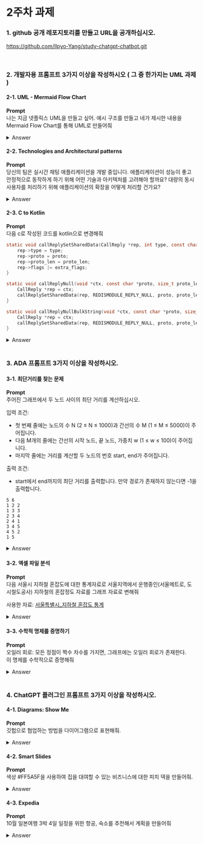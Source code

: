 # 2주차 과제

### 1. github 공개 레포지토리를 만들고 URL을 공개하십시오.
https://github.com/Ilpyo-Yang/study-chatgpt-chatbot.git

<br>

### 2. 개발자용 프롬프트 3가지 이상을 작성하시오 ( 그 중 한가지는 UML 과제 )
#### 2-1. UML - Mermaid Flow Chart
**Prompt**  
나는 지금 넷플릭스 UML을 만들고 싶어. 예시 구조를 만들고 네가 제시한 내용을 Mermaid Flow Chart를 통해 UML로 만들어줘
<details>
<summary>Answer</summary>

넷플릭스의 주요 기능과 구조를 간략하게 나타내는 UML 예시와 이를 Mermaid를 사용하여 표현하는 방법을 안내하겠습니다.

먼저, 넷플릭스의 주요 구조와 기능을 고려하여 예시를 제시합니다:

User:

회원 가입
로그인
프로필 생성/수정
영화 및 TV 프로그램 시청
평가 및 추천 받기
Profile:

프로필 사진
시청 기록
좋아하는 장르
Movie & TV Show:

제목
장르
시청 시간
평가
이러한 구조를 바탕으로 Mermaid Flow Chart로 UML을 표현하면 다음과 같습니다:

```
graph TD
  User[User]
  Profile[Profile]
  MovieTVShow[Movie & TV Show]

  User --> SignUp[회원 가입]
  User --> Login[로그인]
  User --> Profile
  User --> MovieTVShow
  User --> RatingRecommendation[평가 및 추천 받기]
  
  Profile --> ProfilePicture[프로필 사진]
  Profile --> WatchHistory[시청 기록]
  Profile --> FavoriteGenre[좋아하는 장르]
  
  MovieTVShow --> Title[제목]
  MovieTVShow --> Genre[장르]
  MovieTVShow --> WatchTime[시청 시간]
  MovieTVShow --> Evaluate[평가]
```
```mermaid
graph TD
  User[User]
  Profile[Profile]
  MovieTVShow[Movie & TV Show]

  User --> SignUp[회원 가입]
  User --> Login[로그인]
  User --> Profile
  User --> MovieTVShow
  User --> RatingRecommendation[평가 및 추천 받기]
  
  Profile --> ProfilePicture[프로필 사진]
  Profile --> WatchHistory[시청 기록]
  Profile --> FavoriteGenre[좋아하는 장르]
  
  MovieTVShow --> Title[제목]
  MovieTVShow --> Genre[장르]
  MovieTVShow --> WatchTime[시청 시간]
  MovieTVShow --> Evaluate[평가]
``` 
위의 코드를 Mermaid를 지원하는 마크다운 편집기나 렌더러에서 렌더링하면 넷플릭스의 간략한 UML을 볼 수 있습니다.  
참고로, 이 UML은 간략하게 넷플릭스의 주요 기능과 구조를 나타낸 예시이므로 실제 넷플릭스의 전체 구조와 기능을 반영하지 않을 수 있습니다.
</details>

#### 2-2. Technologies and Architectural patterns
**Prompt**  
당신의 팀은 실시간 채팅 애플리케이션을 개발 중입니다. 애플리케이션이 성능이 좋고 안정적으로 동작하게 하기 위해 어떤 기술과 아키텍처를 고려해야 할까요? 대량의 동시 사용자를 처리하기 위해 애플리케이션의 확장을 어떻게 처리할 건가요?
<details>
<summary>Answer</summary>


실시간 채팅 애플리케이션을 개발할 때 고려해야 할 기술과 아키텍처는 다음과 같습니다:

+ 프로토콜 선택: WebSocket은 실시간 양방향 통신을 위한 표준 프로토콜로, HTTP보다 효율적인 실시간 데이터 전송을 제공합니다.
+ 메시징 브로커: RabbitMQ, Kafka와 같은 메시징 브로커를 사용하여 대량의 메시지를 효과적으로 처리하고 분산 시스템 간의 메시지 전달을 보장합니다.
+ 데이터베이스 선택: 채팅 메시지, 사용자 정보, 채널 정보 등을 저장하기 위한 데이터베이스 선택이 필요합니다. NoSQL 데이터베이스(예: Cassandra, MongoDB)는 확장성과 유연성을 제공합니다.
+ 분산 시스템: 마이크로서비스 아키텍처를 채택하여 각 서비스를 독립적으로 확장 및 유지보수할 수 있게 합니다.
+ 로드 밸런서: 여러 서버 인스턴스에 걸쳐 요청을 분산시키기 위해 로드 밸런서(예: Nginx, HAProxy)를 사용합니다.
+ 스케일링: 수평 스케일링을 통해 시스템의 로드에 따라 서버 인스턴스를 추가하거나 제거함으로써 대량의 동시 사용자를 처리합니다.
+ 장애 회복: 사용자의 세션 정보나 중요 메시지를 분산된 서버나 데이터 센터에 복제하여 한 지점에서의 장애가 전체 시스템에 영향을 미치지 않게 합니다.
+ 캐싱: Redis나 Memcached와 같은 인메모리 데이터 저장소를 사용하여 자주 접근하는 데이터를 빠르게 검색할 수 있게 합니다.
+ 보안: HTTPS, JWT 등의 기술을 사용하여 데이터를 암호화하고 사용자 인증 및 인가를 처리합니다.
+ 모니터링 및 로깅: 시스템의 상태를 실시간으로 모니터링하고 문제 발생 시 적절한 대응을 할 수 있도록 로그를 기록합니다.

이러한 아키텍처와 기술을 통해 실시간 채팅 애플리케이션을 성능 있고 안정적으로 운영하며, 확장성을 갖출 수 있습니다.
</details>

#### 2-3. C to Kotlin
**Prompt**  
다음 c로 작성된 코드를 kotlin으로 변경해줘
```c
static void callReplySetSharedData(CallReply *rep, int type, const char *proto, size_t proto_len, int extra_flags) {
    rep->type = type;
    rep->proto = proto;
    rep->proto_len = proto_len;
    rep->flags |= extra_flags;
}

static void callReplyNull(void *ctx, const char *proto, size_t proto_len) {
    CallReply *rep = ctx;
    callReplySetSharedData(rep, REDISMODULE_REPLY_NULL, proto, proto_len, REPLY_FLAG_RESP3);
}

static void callReplyNullBulkString(void *ctx, const char *proto, size_t proto_len) {
    CallReply *rep = ctx;
    callReplySetSharedData(rep, REDISMODULE_REPLY_NULL, proto, proto_len, 0);
}
```
<details>
<summary>Answer</summary>

C에서 Kotlin으로 변환하면서 일부 내용은 가정해야 할 수 있습니다. Kotlin에서는 특정 타입에 대한 정확한 대응이 C와 다를 수 있으므로, 이를 고려하여 아래와 같이 변환하겠습니다:
```kotlin
data class CallReply(
    var type: Int,
    var proto: String,
    var protoLen: Int,
    var flags: Int
)

fun callReplySetSharedData(rep: CallReply, type: Int, proto: String, protoLen: Int, extraFlags: Int) {
    rep.type = type
    rep.proto = proto
    rep.protoLen = protoLen
    rep.flags = rep.flags or extraFlags
}

fun callReplyNull(ctx: Any, proto: String, protoLen: Int) {
    val rep = ctx as CallReply
    callReplySetSharedData(rep, REDISMODULE_REPLY_NULL, proto, protoLen, REPLY_FLAG_RESP3)
}

fun callReplyNullBulkString(ctx: Any, proto: String, protoLen: Int) {
    val rep = ctx as CallReply
    callReplySetSharedData(rep, REDISMODULE_REPLY_NULL, proto, protoLen, 0)
}

// Constants
const val REDISMODULE_REPLY_NULL = // your value here
const val REPLY_FLAG_RESP3 = // your value here
```

주의사항:
+ CallReply 구조체를 data class로 표현했습니다.
+ C의 size_t는 일반적으로 32-bit 또는 64-bit의 부호 없는 정수로, Kotlin에서는 정확한 대응이 없습니다. 여기서는 간단하게 Int로 대체했습니다.
+ 함수 매개변수의 타입들은 가정을 바탕으로 작성되었습니다.
+ 상수 REDISMODULE_REPLY_NULL 및 REPLY_FLAG_RESP3는 적절한 값으로 설정해야 합니다.
+ C의 void *는 Any로 대체하였고, 이를 CallReply로 타입 캐스팅합니다.
+ 실제 사용 전에 코드의 타입과 로직을 확인 및 조정하는 것이 좋습니다.
</details>

<br>

### 3. ADA 프롬프트 3가지 이상을 작성하시오.
#### 3-1. 최단거리를 찾는 문제
**Prompt**  
주어진 그래프에서 두 노드 사이의 최단 거리를 계산하십시오.

입력 조건:
+ 첫 번째 줄에는 노드의 수 N (2 ≤ N ≤ 1000)과 간선의 수 M (1 ≤ M ≤ 5000)이 주어집니다.
+ 다음 M개의 줄에는 간선의 시작 노드, 끝 노드, 가중치 w (1 ≤ w ≤ 100)이 주어집니다.
+ 마지막 줄에는 거리를 계산할 두 노드의 번호 start, end가 주어집니다.

출력 조건:
+ start에서 end까지의 최단 거리를 출력합니다. 만약 경로가 존재하지 않는다면 -1을 출력합니다.

```
5 6
1 2 2
1 3 3
2 3 4
2 4 1
3 4 5
4 5 2
1 5
```
<details>
<summary>Answer</summary>

다익스트라 알고리즘을 사용하여 주어진 시작 노드에서 모든 노드까지의 최단 거리를 계산할 수 있습니다.  
이 코드는 다익스트라 알고리즘을 사용하여 주어진 시작 노드에서 다른 모든 노드까지의 최단 거리를 계산합니다.

```java
import java.util.*
import kotlin.collections.ArrayList

data class Edge(val to: Int, val weight: Int)

fun dijkstra(graph: List<List<Edge>>, start: Int): IntArray {
    val distance = IntArray(graph.size) { Int.MAX_VALUE }
    distance[start] = 0

    val pq = PriorityQueue<Pair<Int, Int>>(compareBy { it.second })
    pq.add(Pair(start, 0))

    while (pq.isNotEmpty()) {
        val (node, dist) = pq.poll()
        if (distance[node] < dist) continue

        for (edge in graph[node]) {
            val cost = dist + edge.weight
            if (cost < distance[edge.to]) {
                distance[edge.to] = cost
                pq.add(Pair(edge.to, cost))
            }
        }
    }

    return distance
}

fun main() {
    val (n, m) = readLine()!!.split(" ").map { it.toInt() }
    val graph = List(n + 1) { ArrayList<Edge>() }

    repeat(m) {
        val (from, to, weight) = readLine()!!.split(" ").map { it.toInt() }
        graph[from].add(Edge(to, weight))
    }

    val (start, end) = readLine()!!.split(" ").map { it.toInt() }
    val distances = dijkstra(graph, start)
    println(if (distances[end] == Int.MAX_VALUE) -1 else distances[end])
}
```

위 문제에 대한 정답은 ```8```입니다.
</details>

#### 3-2. 엑셀 파일 분석
**Prompt**  
다음 서울시 지하철 혼잡도에 대한 통계자료로 서울지역에서 운행중인(서울메트로, 도시철도공사) 지하철의 혼잡정도 자료를 그래프 자료로 변해줘

사용한 자료:
[서울특별시_지하철 혼잡도 통계](https://www.data.go.kr/tcs/dss/selectFileDataDetailView.do?publicDataPk=15085227)  
<details>
<summary>Answer</summary>

먼저 업로드된 파일을 확인해보겠습니다.  
데이터를 확인해보니, 서울교통공사와 서울메트로, 도시철도공사의 각 노선별 혼잡도에 대한 정보가 포함되어 있습니다.

우선 각 기관별로 나눈 뒤, 이들을 그래프로 시각화해보겠습니다.
+ 서울교통공사의 혼잡도
+ 서울메트로의 혼잡도
+ 도시철도공사의 혼잡도

이 세 가지를 각각 그래프로 나타내보겠습니다.

![image](https://github.com/Ilpyo-Yang/study-chatgpt-chatbot/assets/67682215/9fed8f78-6a6f-4649-92b6-ee6477d001f8)
![image](https://github.com/Ilpyo-Yang/study-chatgpt-chatbot/assets/67682215/f6f4d602-53e7-4fd0-9567-87a2bca11540)
![image](https://github.com/Ilpyo-Yang/study-chatgpt-chatbot/assets/67682215/cff2e2f9-eb36-47d2-9016-474081f09c90)

서울교통공사, 서울메트로, 도시철도공사의 혼잡도에 대한 그래프를 표시하였습니다.
+ 그래프에서는 각 노선별 혼잡도가 연도별로 어떻게 변화하였는지 확인할 수 있습니다.
+ 일부 노선의 경우 데이터가 없는 연도가 있습니다.
  
혼잡도에 대한 특별한 분석이나 추가적인 요청이 있으시면 알려주시기 바랍니다.
</details>
  
#### 3-3. 수학적 명제를 증명하기 
**Prompt**  
오일러 회로: 모든 정점이 짝수 차수를 가지면, 그래프에는 오일러 회로가 존재한다.  
이 명제를 수학적으로 증명해줘
<details>
<summary>Answer</summary>

오일러의 정리에 따라 그래프에서 모든 정점이 짝수 차수를 가질 때 오일러 회로가 존재한다는 것을 증명할 수 있습니다. 여기에 대한 증명은 다음과 같습니다:
정의: 
+ 그래프에서 정점의 '차수'는 해당 정점에서 나가는 간선의 수입니다.
+ 그래프에서 '오일러 회로'는 그래프의 모든 간선을 정확히 한 번씩만 거쳐 시작점으로 돌아오는 회로입니다.

증명:
+ 모든 정점의 차수가 짝수인 그래프를 가정합시다.
+ 그래프에서 임의의 정점을 시작점으로 선택합니다.
+ 시작점에서 시작하여 아무 간선도 두 번 지나치지 않고 계속 갑니다.
+ 모든 정점의 차수가 짝수이므로, 새로운 정점에 도착할 때마다 항상 나갈 수 있는 다른 간선이 있습니다 (처음의 간선을 제외하면 남은 간선의 수는 항상 홀수이므로 최소 하나 이상의 간선이 있어야 합니다).
+ 이 경로는 반드시 시작점으로 돌아와야 합니다. 왜냐하면 시작점을 제외한 모든 정점에서 들어오는 간선마다 나가는 간선이 있기 때문입니다.
+ 이 경로가 그래프의 모든 간선을 포함하는 경우, 오일러 회로가 완성되고 증명이 종료됩니다.
+ 그렇지 않은 경우, 아직 방문하지 않은 간선이 있는 정점을 찾습니다. 이러한 정점의 차수는 짝수이므로, 이 정점에서 시작하여 새로운 회로를 만들 수 있습니다. 이 회로는 원래의 경로와 결합하여 더 긴 회로를 형성합니다.
+ 모든 간선이 이 회로에 포함될 때까지 7단계를 반복합니다.
+ 결국, 오일러 회로가 형성됩니다.

따라서 모든 정점의 차수가 짝수인 그래프에는 오일러 회로가 존재한다는 것이 증명되었습니다.
</details>

<br>

### 4. ChatGPT 플러그인 프롬프트 3가지 이상을 작성하시오.
#### 4-1. Diagrams: Show Me
**Prompt**  
깃헙으로 협업하는 방법을 다이어그램으로 표현해줘.
<details>
<summary>Answer</summary>
  
깃헙으로 협업하는 방법을 나타내는 다이어그램입니다:  
![image](https://github.com/Ilpyo-Yang/study-chatgpt-chatbot/assets/67682215/e27c06ec-fe37-4d83-8737-f4afed1a6196)

commit: 초기 커밋을 두 번 수행합니다.
branch develop: 'develop' 브랜치를 생성합니다.
checkout develop: 'develop' 브랜치로 전환합니다.
commit: 'develop' 브랜치에서 커밋을 두 번 수행합니다.
checkout main: 다시 'main' 브랜치로 전환합니다.
merge develop: 'develop' 브랜치의 변경 사항을 'main' 브랜치로 병합합니다.
commit: 'main' 브랜치에서 추가로 커밋을 두 번 수행합니다.

이 다이어그램은 기본적인 깃헙의 브랜치 전략을 보여줍니다. 'develop' 브랜치에서 작업을 수행한 후, 그 작업을 'main' 브랜치로 병합하는 과정을 나타냅니다.
</details>

#### 4-2. Smart Slides
**Prompt**  
색상 #FF5A5F을 사용하여 집을 대여할 수 있는 비즈니스에 대한 피치 덱을 만들어줘.
<details>
<summary>Answer</summary>
  
집을 대여할 수 있는 비즈니스에 대한 피치 덱를 다운로드 받으실 수 있습니다.
피드백을 통해 제품을 개선하는 데 도움을 주시면 감사하겠습니다. 여기에서 설문조사에 참여해주실 수 있습니다.
슬라이드가 만족스러우신가요? 추가적인 요청이나 수정 사항이 있으시면 알려주세요!

[ee6a60b9-4d99-4f6e-a91c-749a6563871d.pptx](https://github.com/Ilpyo-Yang/study-chatgpt-chatbot/files/12655232/ee6a60b9-4d99-4f6e-a91c-749a6563871d.pptx)
</details>

#### 4-3. Expedia
**Prompt**  
10월 일본여행 3박 4일 일정을 위한 항공, 숙소를 추천해서 계획을 만들어줘
<details>
<summary>Answer</summary>

물론이죠! 10월에 일본 여행을 계획하시는군요. 멋진 선택입니다! 😊  

먼저, 숙소를 추천해 드리겠습니다.  
여행하실 도시나 지역을 알려주실 수 있나요? (예: 도쿄, 오사카, 교토 등)  
항공편을 위해 출발하실 도시나 공항 이름을 알려주시면 감사하겠습니다.  
이 정보를 토대로 최적의 추천을 드리겠습니다!  

```
오사카 여행이고 인천 출발로 계획해줘
```

먼저, 오사카 현 내의 오사카 및 주변 지역에 대한 숙소 추천을 드리겠습니다!

1. Hotel Nikko Osaka
+ 위치: Shinsaibashi 지역, Dotonbori Glico Sign 및 Hozenji-Yokocho Alley에서 15분 거리. Shinsaibashi Station은 도보로 2분, Yotsubashi Station은 5분 거리에 있습니다.
+ 설명: 5개의 레스토랑, 바/라운지, 커피숍 등이 있으며, 공용 지역에서 무료 Wi-Fi를 이용하실 수 있습니다.
+ 별점: 4.0
+ 고객 평점: 9.2 / 10.0 (리뷰 2199개)
+ 가격: 일 평균 $141.09 (프로모션: 15% 할인)
+ 예약하기

2. Centara Grand Hotel Osaka
+ 위치: Namba 지역, Nipponbashi, Hozenji-Yokocho Alley, Dotonbori Glico Sign에서 15분 거리. Namba Station (Nankai)은 도보로 6분, Imaimiyaebisu Station은 10분 거리에 있습니다.
+ 설명: 5개의 레스토랑, 2개의 바/라운지, 풀 서비스 스파 등이 있으며, 공용 지역에서 무료 Wi-Fi를 이용하실 수 있습니다.
+ 별점: 4.5
+ 고객 평점: 9.0 / 10.0 (리뷰 39개)
+ 가격: 일 평균 $216.16 (특별 프로모션)
+ 예약하기
  
3. APA HOTEL＆RESORT〈OSAKA UMEDA EKI TOWER〉
+ 위치: Kita 지역, HEP Five Shopping Mall, Grand Front Osaka Mall, Umeda Sky Building에서 2마일 이내. Umeda Station (Hanshin)은 도보로 8분, Nishi-Umieda Station은 9분 거리에 있습니다.
+ 설명: 2개의 레스토랑, 커피숍 등이 있으며, 공용 지역에서 무료 Wi-Fi를 이용하실 수 있습니다.
+ 별점: 3.0
+ 고객 평점: 8.6 / 10.0 (리뷰 457개)
+ 가격: 일 평균 $79.93 (프로모션: 10% 할인)
+ 예약하기
  
이 중에서 어떤 숙소가 마음에 드시나요? 또한, 다음으로 항공편 추천을 진행하겠습니다. 원하시는 항공편의 특별한 조건이나 선호사항이 있으시면 알려주세요! 😊
</details>
